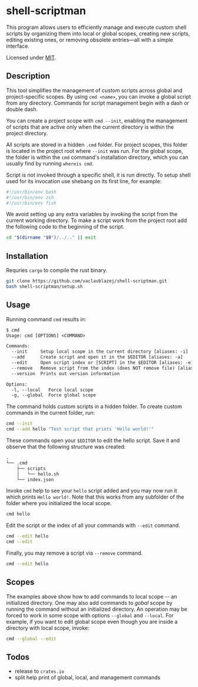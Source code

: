 # shell-scriptman

This program allows users to efficiently manage and execute custom shell scripts by organizing them into local or global scopes, creating new scripts, editing existing ones, or removing obsolete entries—all with a simple interface.

Licensed under [MIT](./LICENSE).

## Description

This tool simplifies the management of custom scripts across global and project-specific scopes.
By using `cmd <name>`, you can invoke a global script from any directory.
Commands for script management begin with a dash or double dash.

You can create a project scope with `cmd --init`, enabling the management of scripts that are active only when the current directory is within the project directory.

All scripts are stored in a hidden `.cmd` folder.
For project scopes, this folder is located in the project root where `--init` was run.
For the global scope, the folder is within the `cmd` command's installation directory, which you can usually find by running `whereis cmd`.

Script is not invoked through a specific shell, it is run directly.
To setup shell used for its invocation use shebang on its first line, for example:

```sh
#!/usr/bin/env bash
#!/usr/bin/env zsh
#!/usr/bin/env fish
```

We avoid setting up any extra variables by invoking the script from the current working directory.
To make a script work from the project root add the following code to the beginning of the script.

```sh
cd "$(dirname "$0")/../.." || exit
```

## Installation

Requries `cargo` to compile the rust binary.

```sh
git clone https://github.com/vaclavblazej/shell-scriptman.git
bash shell-scriptman/setup.sh
```

## Usage

Running command `cmd` results in:

```txt
$ cmd
Usage: cmd [OPTIONS] <COMMAND>

Commands:
  --init     Setup local scope in the current directory [aliases: -i]
  --add      Create script and open it in the $EDITOR [aliases: -a]
  --edit     Open script index or [SCRIPT] in the $EDITOR [aliases: -e]
  --remove   Remove script from the index (does NOT remove file) [aliases: -r]
  --version  Prints out version information

Options:
  -l, --local   Force local scope
  -g, --global  Force global scope
```

The command holds custom scripts in a hidden folder.
To create custom commands in the current folder, run:

```sh
cmd --init
cmd --add hello "Test script that prints 'Hello world!'"
```

These commands open your `$EDITOR` to edit the hello script.
Save it and observe that the following structure was created:

```txt
.
└── .cmd
    ├── scripts
    │   └── hello.sh
    └── index.json
```

Invoke `cmd` help to see your `hello` script added and you may now run it which prints `Hello world!`.
Note that this works from any subfolder of the folder where you initialized the local scope.

```sh
cmd hello
```

Edit the script or the index of all your commands with `--edit` command.

```sh
cmd --edit hello
cmd --edit
```

Finally, you may remove a script via `--remove` command.

```sh
cmd --edit hello
```

## Scopes

The examples above show how to add commands to local scope -- an initialized directory.
One may also add commands to *gobal* scope by running the command without an initialized directory.
An operation may be forced to work in some scope with options `--global` and `--local`.
For example, if you want to edit global scope even though you are inside a directory with local scope, invoke:

```sh
cmd --global --edit
```

## Todos

* release to `crates.io`
* split help print of global, local, and management commands
